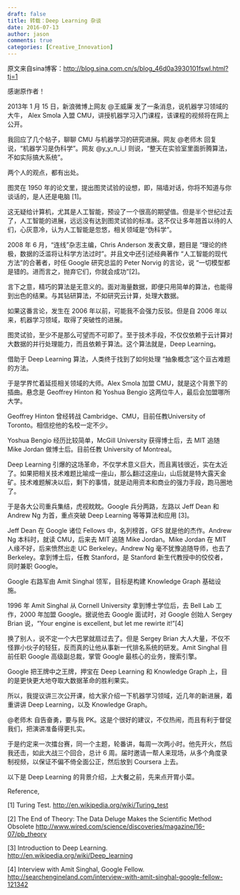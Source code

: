 ```yaml
---
draft: false
title: 转载：Deep Learning 杂谈
date: 2016-07-13 
author: jason
comments: true
categories: [Creative_Innovation]
---
```

原文来自sina博客：http://blog.sina.com.cn/s/blog_46d0a3930101fswl.html?tj=1

感谢原作者！

2013年 1 月 15 日，新浪微博上网友 @王威廉 发了一条消息，说机器学习领域的大牛， Alex Smola 入盟 CMU，讲授机器学习入门课程，该课程的视频将在网上公开。

我回应了几个帖子，聊聊 CMU 与机器学习的研究进展。网友 @老师木 回复说，“机器学习是伪科学”。网友 @y_y_n_i_l 则说，“整天在实验室里面折腾算法，不如实际搞大系统”。

两个人的观点，都有出处。

图灵在 1950 年的论文里，提出图灵试验的设想，即，隔墙对话，你将不知道与你谈话的，是人还是电脑 [1]。

这无疑给计算机，尤其是人工智能，预设了一个很高的期望值。但是半个世纪过去了，人工智能的进展，远远没有达到图灵试验的标准。这不仅让多年翘首以待的人们，心灰意冷，认为人工智能是忽悠，相关领域是“伪科学”。

2008 年 6 月，“连线”杂志主编，Chris Anderson 发表文章，题目是 “理论的终极，数据的泛滥将让科学方法过时”。并且文中还引述经典著作 “人工智能的现代方法”的合著者，时任 Google 研究总监的 Peter Norvig 的言论，说 “一切模型都是错的。进而言之，抛弃它们，你就会成功”[2]。

言下之意，精巧的算法是无意义的。面对海量数据，即便只用简单的算法，也能得到出色的结果。与其钻研算法，不如研究云计算，处理大数据。

如果这番言论，发生在 2006 年以前，可能我不会强力反驳。但是自 2006 年以来，机器学习领域，取得了突破性的进展。

图灵试验，至少不是那么可望而不可即了。至于技术手段，不仅仅依赖于云计算对大数据的并行处理能力，而且依赖于算法。这个算法就是，Deep Learning。

借助于 Deep Learning 算法，人类终于找到了如何处理 “抽象概念”这个亘古难题的方法。

于是学界忙着延揽相关领域的大师。Alex Smola 加盟 CMU，就是这个背景下的插曲。悬念是 Geoffrey Hinton 和 Yoshua Bengio 这两位牛人，最后会加盟哪所大学。

Geoffrey Hinton 曾经转战 Cambridge、CMU，目前任教University of Toronto。相信挖他的名校一定不少。

Yoshua Bengio 经历比较简单，McGill University 获得博士后，去 MIT 追随 Mike Jordan 做博士后。目前任教 University of Montreal。

Deep Learning 引爆的这场革命，不仅学术意义巨大，而且离钱很近，实在太近了。如果把相关技术难题比喻成一座山，那么翻过这座山，山后就是特大露天金矿。技术难题解决以后，剩下的事情，就是动用资本和商业的强力手段，跑马圈地了。

于是各大公司重兵集结，虎视眈眈。Google 兵分两路，左路以 Jeff Dean 和 Andrew Ng 为首，重点突破 Deep Learning 等等算法和应用 [3]。

Jeff Dean 在 Google 诸位 Fellows 中，名列榜首，GFS 就是他的杰作。Andrew Ng 本科时，就读 CMU，后来去 MIT 追随 Mike Jordan。Mike Jordan 在 MIT 人缘不好，后来愤然出走 UC Berkeley。Andrew Ng 毫不犹豫追随导师，也去了 Berkeley。拿到博士后，任教 Stanford，是 Stanford 新生代教授中的佼佼者，同时兼职 Google。

Google 右路军由 Amit Singhal 领军，目标是构建 Knowledge Graph 基础设施。

1996 年 Amit Singhal 从 Cornell University 拿到博士学位后，去 Bell Lab 工作，2000 年加盟 Google。据说他去 Google 面试时，对 Google 创始人 Sergey Brian 说，“Your engine is excellent, but let me rewirte it!”[4]

换了别人，说不定一个大巴掌就扇过去了。但是 Sergey Brian 大人大量，不仅不怪罪小伙子的轻狂，反而真的让他从事新一代排名系统的研发。Amit Singhal 目前任职 Google 高级副总裁，掌管 Google 最核心的业务，搜索引擎。

Google 把王牌中之王牌，押宝在 Deep Learning 和 Knowledge Graph 上，目的是更快更大地夺取大数据革命的胜利果实。

所以，我提议讲三次公开课，给大家介绍一下机器学习领域，近几年的新进展，着重讲讲 Deep Learning，以及 Knowledge Graph。

@老师木 自告奋勇，要与我 PK。这是个很好的建议，不仅热闹，而且有利于督促我们，把演讲准备得更扎实。

于是约定来一次擂台赛，同一个主题，轮番讲，每周一次两小时。他先开火，然后我还击，如此大战三个回合，总计 6 周。届时邀请一帮人来现场，从多个角度录制视频，以保证不偏不倚全面公正，然后放到 Coursera 上去。

以下是 Deep Learning 的背景介绍，上大餐之前，先来点开胃小菜。

Reference,

[1] Turing Test.
http://en.wikipedia.org/wiki/Turing_test

[2] The End of Theory: The Data Deluge Makes the Scientific Method Obsolete
http://www.wired.com/science/discoveries/magazine/16-07/pb_theory

[3] Introduction to Deep Learning.
http://en.wikipedia.org/wiki/Deep_learning

[4] Interview with Amit Singhal, Google Fellow.
http://searchengineland.com/interview-with-amit-singhal-google-fellow-121342
